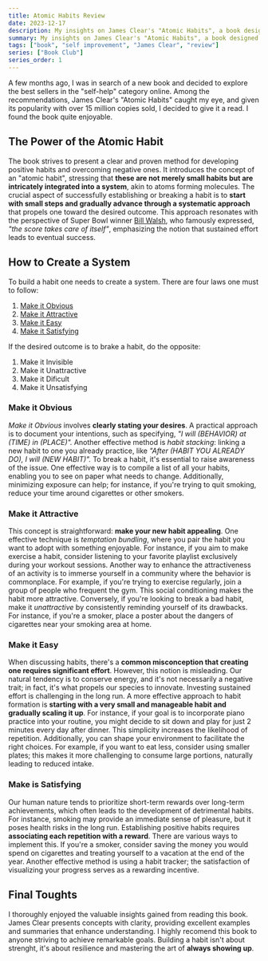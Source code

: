 ```yaml
---
title: Atomic Habits Review
date: 2023-12-17
description: My insights on James Clear's "Atomic Habits", a book designed to empower ordinary individuals to accomplish remarkable goals. 📖🚀
summary: My insights on James Clear's "Atomic Habits", a book designed to empower ordinary individuals to accomplish remarkable goals. 📖🚀
tags: ["book", "self improvement", "James Clear", "review"]
series: ["Book Club"]
series_order: 1
---
```

A few months ago, I was in search of a new book and decided to explore the best sellers in the "self-help" category online. Among the recommendations, James Clear's "Atomic Habits" caught my eye, and given its popularity with over 15 million copies sold, I decided to give it a read. I found the book quite enjoyable.

## The Power of the Atomic Habit

The book strives to present a clear and proven method for developing positive habits and overcoming negative ones. It introduces the concept of an "atomic habit", stressing that **these are not merely small habits but are intricately integrated into a system**, akin to atoms forming molecules. The crucial aspect of successfully establishing or breaking a habit is to **start with small steps and gradually advance through a systematic approach** that propels one toward the desired outcome. This approach resonates with the perspective of Super Bowl winner [Bill Walsh](https://en.wikipedia.org/wiki/Bill_Walsh_(American_football_coach)), who famously expressed, *"the score takes care of itself"*, emphasizing the notion that sustained effort leads to eventual success.

## How to Create a System

To build a habit one needs to create a system. There are four laws one must to follow:

1. [Make it Obvious](#make-it-obvious)
2. [Make it Attractive](#make-it-attractive)
3. [Make it Easy](#make-it-easy)
4. [Make it Satisfying](#make-is-satisfying)

If the desired outcome is to brake a habit, do the opposite:

1. Make it Invisible
2. Make it Unattractive
3. Make it Dificult
4. Make it Unsatisfying

### Make it Obvious

*Make it Obvious* involves **clearly stating your desires**. A practical approach is to document your intentions, such as specifying, *"I will (BEHAVIOR) at (TIME) in (PLACE)".* Another effective method is *habit stacking*: linking a new habit to one you already practice, like *"After (HABIT YOU ALREADY DO), I will (NEW HABIT)".* To break a habit, it's essential to raise awareness of the issue. One effective way is to compile a list of all your habits, enabling you to see on paper what needs to change. Additionally, minimizing exposure can help; for instance, if you're trying to quit smoking, reduce your time around cigarettes or other smokers.

### Make it Attractive

This concept is straightforward: **make your new habit appealing**. One effective technique is *temptation bundling*, where you pair the habit you want to adopt with something enjoyable. For instance, if you aim to make exercise a habit, consider listening to your favorite playlist exclusively during your workout sessions. Another way to enhance the attractiveness of an activity is to immerse yourself in a community where the behavior is commonplace. For example, if you're trying to exercise regularly, join a group of people who frequent the gym. This social conditioning makes the habit more attractive. Conversely, if you're looking to break a bad habit, make it *unattractive* by consistently reminding yourself of its drawbacks. For instance, if you're a smoker, place a poster about the dangers of cigarettes near your smoking area at home.

### Make it Easy

When discussing habits, there's a **common misconception that creating one requires significant effort**. However, this notion is misleading. Our natural tendency is to conserve energy, and it's not necessarily a negative trait; in fact, it's what propels our species to innovate. Investing sustained effort is challenging in the long run. A more effective approach to habit formation is **starting with a very small and manageable habit and gradually scaling it up**. For instance, if your goal is to incorporate piano practice into your routine, you might decide to sit down and play for just 2 minutes every day after dinner. This simplicity increases the likelihood of repetition. Additionally, you can shape your environment to facilitate the right choices. For example, if you want to eat less, consider using smaller plates; this makes it more challenging to consume large portions, naturally leading to reduced intake.

### Make is Satisfying

Our human nature tends to prioritize short-term rewards over long-term achievements, which often leads to the development of detrimental habits. For instance, smoking may provide an immediate sense of pleasure, but it poses health risks in the long run. Establishing positive habits requires **associating each repetition with a reward**. There are various ways to implement this. If you're a smoker, consider saving the money you would spend on cigarettes and treating yourself to a vacation at the end of the year. Another effective method is using a habit tracker; the satisfaction of visualizing your progress serves as a rewarding incentive.

## Final Toughts

I thoroughly enjoyed the valuable insights gained from reading this book. James Clear presents concepts with clarity, providing excellent examples and summaries that enhance understanding. I highly recomend this book to anyone striving to achieve remarkable goals. Building a habit isn't about strenght, it's about resilience and mastering the art of **always showing up**.
